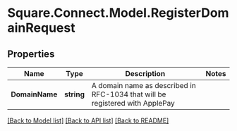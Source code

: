 # Square.Connect.Model.RegisterDomainRequest
## Properties

Name | Type | Description | Notes
------------ | ------------- | ------------- | -------------
**DomainName** | **string** | A domain name as described in RFC-1034 that will be registered with ApplePay | 



[[Back to Model list]](../README.md#documentation-for-models) [[Back to API list]](../README.md#documentation-for-api-endpoints) [[Back to README]](../README.md)

